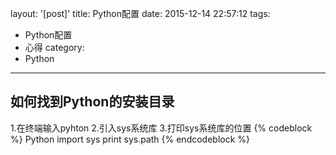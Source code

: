 layout: '[post]'
title: Python配置
date: 2015-12-14 22:57:12
tags:
- Python配置
- 心得
category:
- Python
---

## 如何找到Python的安装目录
1.在终端输入pyhton
2.引入sys系统库
3.打印sys系统库的位置
{% codeblock %}
Python
import sys
print sys.path
{% endcodeblock %}
